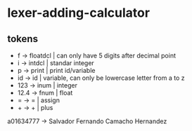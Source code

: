 # lexer-adding-calculator

## tokens
- f     -> floatdcl | can only have 5 digits after decimal point
- i     -> intdcl   | standar integer
- p     -> print    | print id/variable
- id    -> id       | variable, can only be lowercase letter from a to z
- 123   -> inum     | integer
- 12.4  -> fnum     | float
- \=    -> =        | assign
- \+    -> +        | plus

a01634777 -> Salvador Fernando Camacho Hernandez


